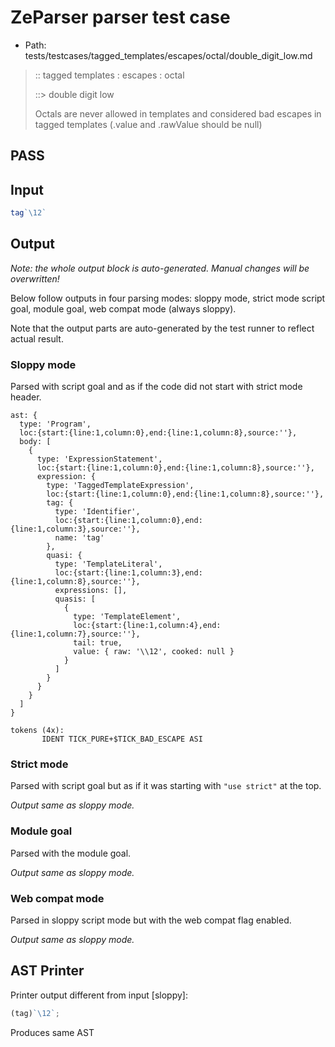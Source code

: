 # ZeParser parser test case

- Path: tests/testcases/tagged_templates/escapes/octal/double_digit_low.md

> :: tagged templates : escapes : octal
>
> ::> double digit low
>
> Octals are never allowed in templates and considered bad escapes in tagged templates (.value and .rawValue should be null)

## PASS

## Input

`````js
tag`\12`
`````

## Output

_Note: the whole output block is auto-generated. Manual changes will be overwritten!_

Below follow outputs in four parsing modes: sloppy mode, strict mode script goal, module goal, web compat mode (always sloppy).

Note that the output parts are auto-generated by the test runner to reflect actual result.

### Sloppy mode

Parsed with script goal and as if the code did not start with strict mode header.

`````
ast: {
  type: 'Program',
  loc:{start:{line:1,column:0},end:{line:1,column:8},source:''},
  body: [
    {
      type: 'ExpressionStatement',
      loc:{start:{line:1,column:0},end:{line:1,column:8},source:''},
      expression: {
        type: 'TaggedTemplateExpression',
        loc:{start:{line:1,column:0},end:{line:1,column:8},source:''},
        tag: {
          type: 'Identifier',
          loc:{start:{line:1,column:0},end:{line:1,column:3},source:''},
          name: 'tag'
        },
        quasi: {
          type: 'TemplateLiteral',
          loc:{start:{line:1,column:3},end:{line:1,column:8},source:''},
          expressions: [],
          quasis: [
            {
              type: 'TemplateElement',
              loc:{start:{line:1,column:4},end:{line:1,column:7},source:''},
              tail: true,
              value: { raw: '\\12', cooked: null }
            }
          ]
        }
      }
    }
  ]
}

tokens (4x):
       IDENT TICK_PURE+$TICK_BAD_ESCAPE ASI
`````

### Strict mode

Parsed with script goal but as if it was starting with `"use strict"` at the top.

_Output same as sloppy mode._

### Module goal

Parsed with the module goal.

_Output same as sloppy mode._

### Web compat mode

Parsed in sloppy script mode but with the web compat flag enabled.

_Output same as sloppy mode._

## AST Printer

Printer output different from input [sloppy]:

````js
(tag)`\12`;
````

Produces same AST
